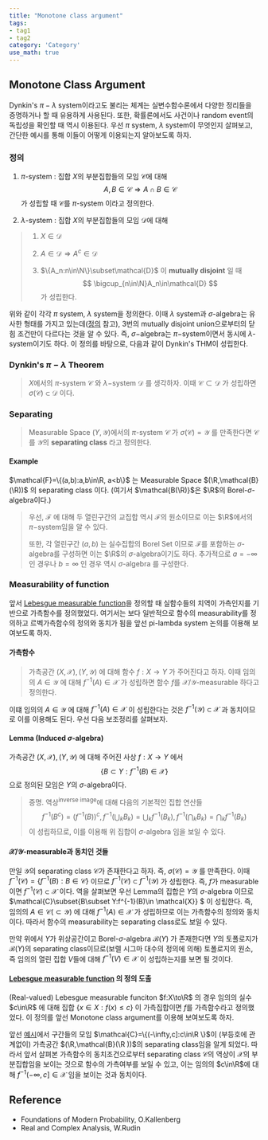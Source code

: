```yaml
---
title: "Monotone class argument"
tags:
- tag1
- tag2
category: 'Category'
use_math: true
---
```

## Monotone Class Argument

Dynkin's $\pi-\lambda$ system이라고도 불리는 체계는 실변수함수론에서 다양한 정리들을 증명하거나 할 때 유용하게 사용된다. 또한, 확률론에서도 사건이나 random event의 독립성을 확인할 때 역시 이용된다. 우선 $\pi$ system, $\lambda$ system이 무엇인지 살펴보고, 간단한 예시를 통해 이들이 어떻게 이용되는지 알아보도록 하자.

### 정의

1. $\pi$-system : 집합 $X$의 부분집합들의 모임 $\mathcal{C}$에 대해 
   $$
   A,B\in\mathcal{C} \Rightarrow A\cap B\in \mathcal{C}
   $$
   가 성립할 때 $\mathcal{C}$를 $\pi$-system 이라고 정의한다.

   

2. $\lambda$-system : 집합 $X$의 부분집합들의 모임 $\mathcal{D}$에 대해

> 1. $X\in\mathcal{D}$
>
> 2. $A\in\mathcal{D}\Rightarrow A^c\in\mathcal{D}$
>
> 3. $\{A_n:n\in\N\}\subset\mathcal{D}$​ 이 **mutually disjoint** 일 때
>    $$
>    \bigcup_{n\in\N}A_n\in\mathcal{D}
>    $$
>    가 성립한다.

위와 같이 각각 $\pi$ system, $\lambda$ system을 정의한다. 이때 $\lambda$ system과 $\sigma$-algebra는 유사한 형태를 가지고 있는데([정의](https://velog.io/@ddangchani/실해석학-2.-sigma-algebra) 참고), 3번의 mutually disjoint union으로부터의 닫힘 조건만이 다르다는 것을 알 수 있다. 즉, $\sigma-$algebra는 $\pi-$system이면서 동시에 $\lambda$-system이기도 하다. 이 정의를 바탕으로, 다음과 같이 Dynkin's THM이 성립한다.

### Dynkin's $\pi-\lambda$ Theorem

> $X$에서의 $\pi$-system $\mathcal{C}$ 와 $\lambda-$system $\mathcal{D}$ 를 생각하자. 이때 $\mathcal{C\subset D}$ 가 성립하면 $\sigma(\mathcal{C})\subset\mathcal{D}$ 이다.

### Separating

> Measurable Space $(Y,\mathcal{Y})$에서의 $\pi$-system $\mathcal{C}$ 가 $\sigma(\mathcal{C})=\mathcal{Y}$ 를 만족한다면 $\mathcal{C}$ 를 $\mathcal{Y}$의 **separating class** 라고 정의한다.

#### Example

$\mathcal{F}=\{(a,b):a,b\in\R, a<b\}$ 는 Measurable Space $(\R,\mathcal{B}(\R))$ 의 separating class 이다. (여기서 $\mathcal{B(\R)}$은 $\R$의 Borel-$\sigma$-algebra이다.)

> 우선, $\mathcal{F}$ 에 대해 두 열린구간의 교집합 역시 $\mathcal{F}$의 원소이므로 이는 $\R$에서의 $\pi-$system임을 알 수 있다. 
>
> 또한, 각 열린구간 $(a,b)$ 는 실수집합의 Borel Set 이므로 $\mathcal{F}$를 포함하는 $\sigma$-algebra를 구성하면 이는 $\R$의 $\sigma$-algebra이기도 하다. 추가적으로 $a=-\infty$ 인 경우나 $b=\infty$ 인 경우 역시 $\sigma$-algebra 를 구성한다.

### Measurability of function

앞서 [Lebesgue measurable function](https://velog.io/@ddangchani/실해석학-5.-르벡-가측함수)을 정의할 때 실함수들의 치역이 가측인지를 기반으로 가측함수를 정의했었다. 여기서는 보다 일반적으로 함수의 measurability를 정의하고 르벡가측함수의 정의와 동치가 됨을 앞선 pi-lambda system 논의를 이용해 보여보도록 하자.

#### 가측함수

> 가측공간 $(X,\mathcal{X}),(Y,\mathcal{Y})$ 에 대해 함수 $f:X\to Y$ 가 주어진다고 하자. 이때 임의의 $A\in\mathcal{Y}$ 에 대해 $f^{-1}(A)\in\mathcal{X}$  가 성립하면 함수 $f$를 $\mathcal{X/Y}$-measurable 하다고 정의한다.

이떄 임의의 $A\in\mathcal{Y}$ 에 대해 $f^{-1}(A)\in\mathcal{X}$ 이 성립한다는 것은 $f^{-1}(\mathcal{Y})\subset\mathcal{X}$ 과 동치이므로 이를 이용해도 된다. 우선 다음 보조정리를 살펴보자.

#### Lemma (Induced $\sigma$-algebra)

가측공간 $(X,\mathcal{X}),(Y,\mathcal{Y})$ 에 대해 주어진 사상 $f:X\to Y$ 에서
$$
\{B\subset Y:f^{-1}(B)\in \mathcal{X}\}
$$
으로 정의된 모임은 $Y$의 $\sigma$-algebra이다.

> 증명. 역상<sup>inverse image</sup>에 대해 다음의 기본적인 집합 연산들
> $$
> f^{-1}(B^c)=(f^{-1}(B))^c, f^{-1}(\bigcup_k B_k)=\bigcup_kf^{-1}(B_k), f^{-1}(\bigcap_kB_k)=\bigcap_kf^{-1}(B_k)
> $$
> 이 성립하므로, 이를 이용해 위 집합이 $\sigma$-algebra 임을 보일 수 있다.

#### $\mathcal{X/Y}$-measurable과 동치인 것들

만일 $\mathcal{Y}$의 separating class $\mathcal{C}$가 존재한다고 하자. 즉, $\sigma(\mathcal{C})=\mathcal{Y}$ 를 만족한다. 이때 $f^{-1}(\mathcal{C})=\{f^{-1}(B):B\in\mathcal{C}\}$ 이므로 $f^{-1}(\mathcal{C})\subset f^{-1}(\mathcal{Y})$ 가 성립한다. 즉, $f$가 measurable이면 $f^{-1}(\mathcal{C})\subset \mathcal{X}$ 이다. 역을 살펴보면 우선 Lemma의 집합은 $Y$의 $\sigma$-algebra 이므로 $\mathcal{C}\subset\{B\subset Y:f^{-1}(B)\in \mathcal{X}\} $ 이 성립한다. 즉, 임의의 $A\in\mathcal{C}(\subset\mathcal{Y})$ 에 대해 $f^{-1}(A)\in\mathcal{X}$ 가 성립하므로 이는 가측함수의 정의와 동치이다. 따라서 함수의 measurability는 separating class로도 보일 수 있다.

만약 위에서 $Y$가 위상공간이고 Borel-$\sigma$-algebra $\mathcal{B}(Y)$ 가 존재한다면 $Y$의 토폴로지가 $\mathcal{B}(Y)$의 separating class이므로(보렐 시그마 대수의 정의에 의해) 토폴로지의 원소, 즉 임의의 열린 집합 $V$들에 대해 $f^{-1}(V)\in\mathcal{X}$ 이 성립하는지를 보면 될 것이다.

#### [Lebesgue measurable function](https://velog.io/@ddangchani/실해석학-5.-르벡-가측함수) 의 정의 도출

(Real-valued) Lebesgue measurable funciton $f:X\to\R$ 의 경우 임의의 실수 $c\in\R$ 에 대해 집합 $\{x\in X:f(x)\leq c\}$ 이 가측집합이면 $f$를 가측함수라고 정의했었다. 이 정의를 앞선 Monotone class argument를 이용해 보여보도록 하자.

앞선 [예시](#Example)에서 구간들의 모임 $\mathcal{C}=\{(-\infty,c]:c\in\R \}$이 (부등호에 관계없이) 가측공간 $(\R,\mathcal{B}(\R ))$의 separating class임을 알게 되었다. 따라서 앞서 살펴본 가측함수의 동치조건으로부터 separating class $\mathcal{C}$의 역상이 $\mathcal{X}$의 부분집합임을 보이는 것으로 함수의 가측여부를 보일 수 있고, 이는 임의의 $c\in\R$에 대해 $f^{-1}(-\infty,c]\in\mathcal{X}$ 임을 보이는 것과 동치이다.



## Reference

- Foundations of Modern Probability, O.Kallenberg
- Real and Complex Analysis, W.Rudin

